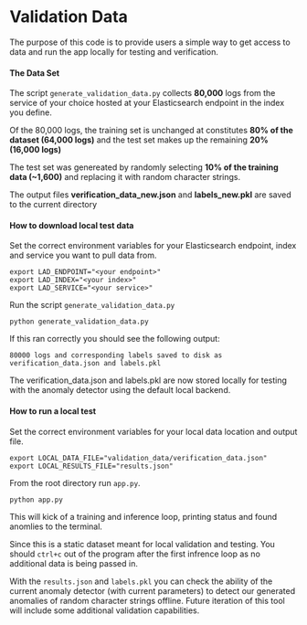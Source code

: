 
# Validation Data

The purpose of this code is to provide users a simple way to get access to data and run the app 
locally for testing and verification.  

#### The Data Set

The script `generate_validation_data.py` collects **80,000** logs from the service of your choice hosted at your Elasticsearch endpoint in the index you define.  

Of the 80,000 logs, the training set is unchanged at constitutes **80% of the dataset (64,000 logs)** and the test set makes up the remaining **20% (16,000 logs)**

The test set was genereated by randomly selecting **10% of the training data (~1,600)** and replacing it with random character strings.

The output files **verification_data_new.json** and **labels_new.pkl** are saved to the current directory


#### How to download local test data

Set the correct environment variables for your Elasticsearch endpoint, index and service you want to pull data from.

````
export LAD_ENDPOINT="<your endpoint>" 
export LAD_INDEX="<your index>"
export LAD_SERVICE="<your service>"
````

Run the script `generate_validation_data.py`

````
python generate_validation_data.py
````
If this ran correctly you should see the following output:

````
80000 logs and corresponding labels saved to disk as verification_data.json and labels.pkl
```` 

The verification_data.json and labels.pkl are now stored locally for testing with the anomaly detector using the default local backend.

#### How to run a local test 

Set the correct environment variables for your local data location and output file.

````
export LOCAL_DATA_FILE="validation_data/verification_data.json"
export LOCAL_RESULTS_FILE="results.json"
```` 

From the root directory run `app.py`.

````
python app.py
````

This will kick of a training and inference loop, printing status and found anomlies to the terminal. 

Since this is a static dataset meant for local validation and testing. You should `ctrl+c` out of the program after the first infrence loop as no additional data is being passed in.

With the `results.json` and `labels.pkl` you can check the ability of the current anomaly detector (with current parameters) 
to detect our generated anomalies of random character strings offline. Future iteration of this tool will include some additional validation capabilities.       